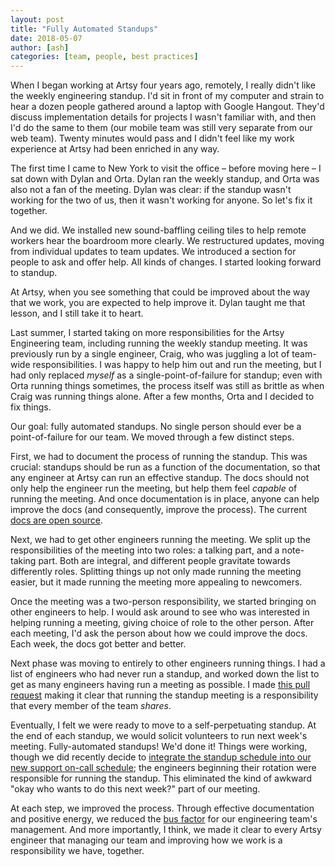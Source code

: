 ```yaml
---
layout: post
title: "Fully Automated Standups"
date: 2018-05-07
author: [ash]
categories: [team, people, best practices]
---
```


When I began working at Artsy four years ago, remotely, I really didn't like the weekly engineering standup. I'd sit in front of my computer and strain to hear a dozen people gathered around a laptop with Google Hangout. They'd discuss implementation details for projects I wasn't familiar with, and then I'd do the same to them (our mobile team was still very separate from our web team). Twenty minutes would pass and I didn't feel like my work experience at Artsy had been enriched in any way.

The first time I came to New York to visit the office – before moving here – I sat down with Dylan and Orta. Dylan ran the weekly standup, and Orta was also not a fan of the meeting. Dylan was clear: if the standup wasn't working for the two of us, then it wasn't working for anyone. So let's fix it together.

<!-- more -->

And we did. We installed new sound-baffling ceiling tiles to help remote workers hear the boardroom more clearly. We restructured updates, moving from individual updates to team updates. We introduced a section for people to ask and offer help. All kinds of changes. I started looking forward to standup.

At Artsy, when you see something that could be improved about the way that we work, you are expected to help improve it. Dylan taught me that lesson, and I still take it to heart.

Last summer, I started taking on more responsibilities for the Artsy Engineering team, including running the weekly standup meeting. It was previously run by a single engineer, Craig, who was juggling a lot of team-wide responsibilities. I was happy to help him out and run the meeting, but I had only replaced _myself_ as a single-point-of-failure for standup; even with Orta running things sometimes, the process itself was still as brittle as when Craig was running things alone. After a few months, Orta and I decided to fix things.

Our goal: fully automated standups. No single person should ever be a point-of-failure for our team. We moved through a few distinct steps.

First, we had to document the process of running the standup. This was crucial: standups should be run as a function of the documentation, so that any engineer at Artsy can run an effective standup. The docs should not only help the engineer run the meeting, but help them feel _capable_ of running the meeting. And once documentation is in place, anyone can help improve the docs (and consequently, improve the process). The current [docs are open source](https://github.com/artsy/meta/blob/master/meta/open_standup.md).

Next, we had to get other engineers running the meeting. We split up the responsibilities of the meeting into two roles: a talking part, and a note-taking part. Both are integral, and different people gravitate towards differently roles. Splitting things up not only made running the meeting easier, but it made running the meeting more appealing to newcomers. 

Once the meeting was a two-person responsibility, we started bringing on other engineers to help. I would ask around to see who was interested in helping running a meeting, giving choice of role to the other person. After each meeting, I'd ask the person about how we could improve the docs. Each week, the docs got better and better.
  
Next phase was moving to entirely to other engineers running things. I had a list of engineers who had never run a standup, and worked down the list to get as many engineers having run a meeting as possible. I made [this pull request](https://github.com/artsy/meta/pull/21) making it clear that running the standup meeting is a responsibility that every member of the team _shares_.

Eventually, I felt we were ready to move to a self-perpetuating standup. At the end of each standup, we would solicit volunteers to run next week's meeting. Fully-automated standups! We'd done it! Things were working, though we did recently decide to [integrate the standup schedule into our new support on-call schedule](https://github.com/artsy/meta/pull/32); the engineers beginning their rotation were responsible for running the standup. This eliminated the kind of awkward "okay who wants to do this next week?" part of our meeting.

At each step, we improved the process. Through effective documentation and positive energy, we reduced the [bus factor](https://en.wikipedia.org/wiki/Bus_factor) for our engineering team's management. And more importantly, I think, we made it clear to every Artsy engineer that managing our team and improving how we work is a responsibility we have, together.
